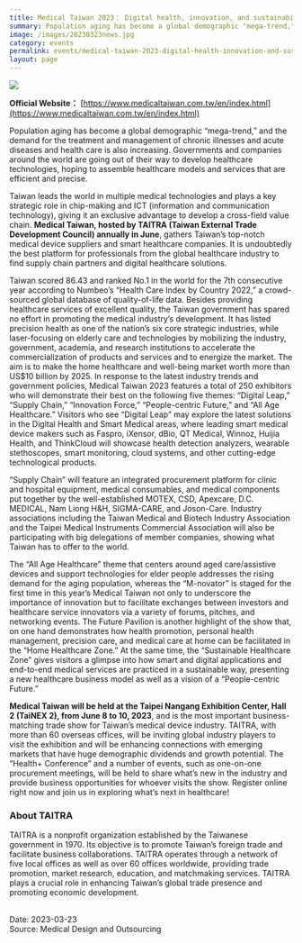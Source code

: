 ```yaml
---
title: Medical Taiwan 2023： Digital health, innovation, and sustainability
summary: Population aging has become a global demographic "mega-trend," and the demand for the treatment and management of chronic illnesses and acute diseases and health care is also increasing.
image: /images/20230323news.jpg
category: events
permalink: events/medical-taiwan-2023-digital-health-innovation-and-sustainability/
layout: page
---
```


<a href="https://bio.taiwan.gov.tw/images/20230324news.jpg"><img src="https://bio.taiwan.gov.tw/images/20230324news.jpg"></a>
<br/>

**Official Website：** [https://www.medicaltaiwan.com.tw/en/index.html](https://www.medicaltaiwan.com.tw/en/index.html)

Population aging has become a global demographic “mega-trend,” and the demand for the treatment and management of chronic illnesses and acute diseases and health care is also increasing. Governments and companies around the world are going out of their way to develop healthcare technologies, hoping to assemble healthcare models and services that are efficient and precise.

Taiwan leads the world in multiple medical technologies and plays a key strategic role in chip-making and ICT (information and communication technology), giving it an exclusive advantage to develop a cross-field value chain. **Medical Taiwan, hosted by TAITRA (Taiwan External Trade Development Council) annually in June**, gathers Taiwan’s top-notch medical device suppliers and smart healthcare companies. It is undoubtedly the best platform for professionals from the global healthcare industry to find supply chain partners and digital healthcare solutions.

Taiwan scored 86.43 and ranked No.1 in the world for the 7th consecutive year according to Numbeo’s “Health Care Index by Country 2022,” a crowd-sourced global database of quality-of-life data. Besides providing healthcare services of excellent quality, the Taiwan government has spared no effort in promoting the medical industry’s development. It has listed precision health as one of the nation’s six core strategic industries, while laser-focusing on elderly care and technologies by mobilizing the industry, government, academia, and research institutions to accelerate the commercialization of products and services and to energize the market. The aim is to make the home healthcare and well-being market worth more than US$10 billion by 2025. In response to the latest industry trends and government policies, Medical Taiwan 2023 features a total of 250 exhibitors who will demonstrate their best on the following five themes: “Digital Leap,” “Supply Chain,” “Innovation Force,” “People-centric Future,” and “All Age Healthcare.”
Visitors who see “Digital Leap” may explore the latest solutions in the Digital Health and Smart Medical areas, where leading smart medical device makers such as Faspro, iXensor, dBio, QT Medical, Winnoz, Huijia Health, and ThinkCloud will showcase health detection analyzers, wearable stethoscopes, smart monitoring, cloud systems, and other cutting-edge technological products.

“Supply Chain” will feature an integrated procurement platform for clinic and hospital equipment, medical consumables, and medical components put together by the well-established MOTEX, CSD, Apexcare, D.C. MEDICAL, Nam Liong H&H, SIGMA-CARE, and Joson-Care. Industry associations including the Taiwan Medical and Biotech Industry Association and the Taipei Medical Instruments Commercial Association will also be participating with big delegations of member companies, showing what Taiwan has to offer to the world.

The “All Age Healthcare” theme that centers around aged care/assistive devices and support technologies for elder people addresses the rising demand for the aging population, whereas the “M-novator” is staged for the first time in this year’s Medical Taiwan not only to underscore the importance of innovation but to facilitate exchanges between investors and healthcare service innovators via a variety of forums, pitches, and networking events.
The Future Pavilion is another highlight of the show that, on one hand demonstrates how health promotion, personal health management, precision care, and medical care at home can be facilitated in the “Home Healthcare Zone.” At the same time, the “Sustainable Healthcare Zone” gives visitors a glimpse into how smart and digital applications and end-to-end medical services are practiced in a sustainable way, presenting a new healthcare business model as well as a vision of a “People-centric Future.”

**Medical Taiwan will be held at the Taipei Nangang Exhibition Center, Hall 2 (TaiNEX 2), from June 8 to 10, 2023**, and is the most important business-matching trade show for Taiwan’s medical device industry. TAITRA, with more than 60 overseas offices, will be inviting global industry players to visit the exhibition and will be enhancing connections with emerging markets that have huge demographic dividends and growth potential. The “Health+ Conference” and a number of events, such as one-on-one procurement meetings, will be held to share what’s new in the industry and provide business opportunities for whoever visits the show. Register online right now and join us in exploring what’s next in healthcare!

### About TAITRA
TAITRA is a nonprofit organization established by the Taiwanese government in 1970. Its objective is to promote Taiwan’s foreign trade and facilitate business collaborations. TAITRA operates through a network of five local offices as well as over 60 offices worldwide, providing trade promotion, market research, education, and matchmaking services. TAITRA plays a crucial role in enhancing Taiwan’s global trade presence and promoting economic development.

<br/>
Date: 2023-03-23
<br/>
Source: Medical Design and Outsourcing
